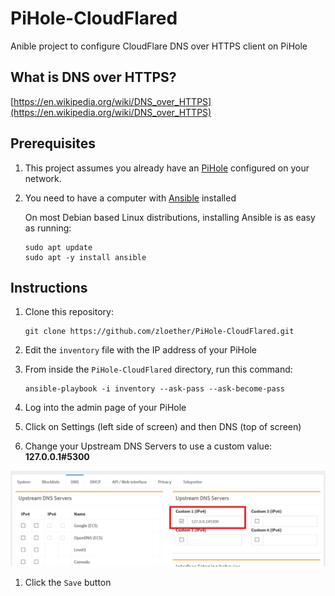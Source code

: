 # PiHole-CloudFlared
Anible project to configure CloudFlare DNS over HTTPS client on PiHole


## What is DNS over HTTPS?
[https://en.wikipedia.org/wiki/DNS_over_HTTPS](https://en.wikipedia.org/wiki/DNS_over_HTTPS)


## Prerequisites
1. This project assumes you already have an [PiHole](https://pi-hole.net/) configured on your network.

1. You need to have a computer with [Ansible](https://www.ansible.com/) installed

    On most Debian based Linux distributions, installing Ansible is as easy as running:
    ```
    sudo apt update
    sudo apt -y install ansible
    ```


## Instructions
1. Clone this repository:
    ```
    git clone https://github.com/zloether/PiHole-CloudFlared.git
    ```

1. Edit the `inventory` file with the IP address of your PiHole

1. From inside the `PiHole-CloudFlared` directory, run this command:
    ```
    ansible-playbook -i inventory --ask-pass --ask-become-pass
    ```

1. Log into the admin page of your PiHole

1. Click on Settings (left side of screen) and then DNS (top of screen)

1. Change your Upstream DNS Servers to use a custom value:
    __127.0.0.1#5300__

![config](https://github.com/zloether/PiHole-CloudFlared/blob/master/config.png)

1. Click the `Save` button